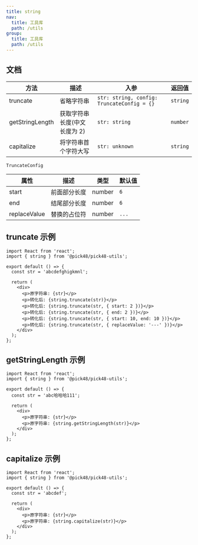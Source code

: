 ```yaml
---
title: string
nav:
  title: 工具库
  path: /utils
group:
  title: 工具库
  path: /utils
---
```


## 文档

| 方法            | 描述                         | 入参                                       | 返回值   |
| --------------- | ---------------------------- | ------------------------------------------ | -------- |
| truncate        | 省略字符串                   | `str: string, config: TruncateConfig = {}` | `string` |
| getStringLength | 获取字符串长度(中文长度为 2) | `str: string`                              | `number` |
| capitalize      | 将字符串首个字符大写         | `str: unknown`                             | `string` |

`TruncateConfig`

| 属性         | 描述         | 类型   | 默认值 |
| ------------ | ------------ | ------ | ------ |
| start        | 前面部分长度 | number | `6`    |
| end          | 结尾部分长度 | number | `6`    |
| replaceValue | 替换的占位符 | number | `...`  |

## truncate 示例

```tsx
import React from 'react';
import { string } from '@pick48/pick48-utils';

export default () => {
  const str = 'abcdefghigkmnl';

  return (
    <div>
      <p>原字符串: {str}</p>
      <p>转化后: {string.truncate(str)}</p>
      <p>转化后: {string.truncate(str, { start: 2 })}</p>
      <p>转化后: {string.truncate(str, { end: 2 })}</p>
      <p>转化后: {string.truncate(str, { start: 10, end: 10 })}</p>
      <p>转化后: {string.truncate(str, { replaceValue: '---' })}</p>
    </div>
  );
};
```

## getStringLength 示例

```tsx
import React from 'react';
import { string } from '@pick48/pick48-utils';

export default () => {
  const str = 'abc哈哈哈111';

  return (
    <div>
      <p>原字符串: {str}</p>
      <p>原字符串: {string.getStringLength(str)}</p>
    </div>
  );
};
```

## capitalize 示例

```tsx
import React from 'react';
import { string } from '@pick48/pick48-utils';

export default () => {
  const str = 'abcdef';

  return (
    <div>
      <p>原字符串: {str}</p>
      <p>原字符串: {string.capitalize(str)}</p>
    </div>
  );
};
```
